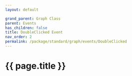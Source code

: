```yaml
---
layout: default

grand_parent: Graph Class
parent: Events
has_children: false
title: DoubleClicked Event
nav_order: 2
permalink: /package/standard/graph/events/DoubleClicked
---
```

# {{ page.title }}
